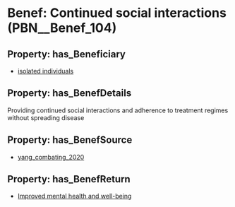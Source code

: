 # Benef: __Continued social interactions__ (PBN__Benef_104)

## Property: has_Beneficiary

* [isolated individuals](../Stakeholder/PBN__Stakeholder_65)

## Property: has_BenefDetails

Providing continued social interactions and adherence to treatment regimes without spreading disease

## Property: has_BenefSource

* [yang_combating_2020](../Article/PBN__Article_23)

## Property: has_BenefReturn

* [Improved mental health and well-being](../BenefReturn/PBN__BenefReturn_102)

